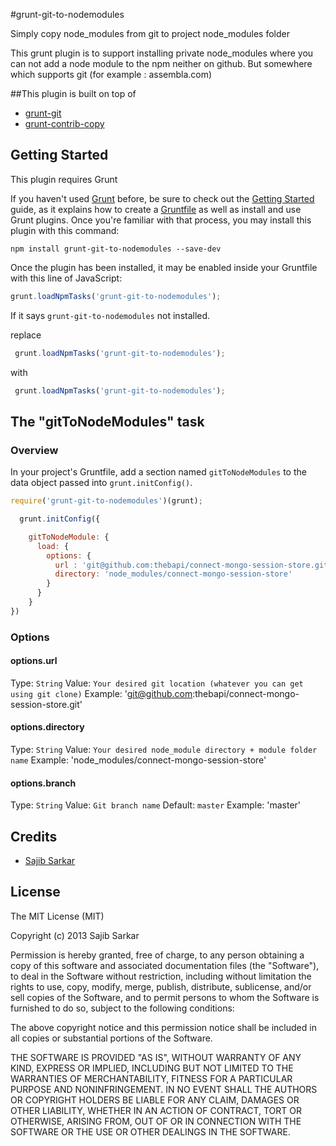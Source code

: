 #grunt-git-to-nodemodules

Simply copy node_modules from git to project node_modules folder

This grunt plugin is to support installing private node_modules where you can not add a node module to the npm neither on github. But somewhere which supports git (for example : assembla.com)

##This plugin is built on top of
* [grunt-git](https://github.com/rubenv/grunt-git)
* [grunt-contrib-copy](https://github.com/gruntjs/grunt-contrib-copy)

## Getting Started
This plugin requires Grunt

If you haven't used [Grunt](http://gruntjs.com/) before, be sure to check out the [Getting Started](http://gruntjs.com/getting-started) guide, as it explains how to create a [Gruntfile](http://gruntjs.com/sample-gruntfile) as well as install and use Grunt plugins. Once you're familiar with that process, you may install this plugin with this command:

```gitToNodeModules
npm install grunt-git-to-nodemodules --save-dev
```

Once the plugin has been installed, it may be enabled inside your Gruntfile with this line of JavaScript:

```js
grunt.loadNpmTasks('grunt-git-to-nodemodules');
```

If it says `grunt-git-to-nodemodules` not installed.

replace
```js
 grunt.loadNpmTasks('grunt-git-to-nodemodules');
```
with
```js
 grunt.loadNpmTasks('grunt-git-to-nodemodules');
```

## The "gitToNodeModules" task

### Overview
In your project's Gruntfile, add a section named `gitToNodeModules` to the data object passed into `grunt.initConfig()`.

```js
require('grunt-git-to-nodemodules')(grunt);

  grunt.initConfig({

    gitToNodeModule: {
      load: {
        options: {
          url : 'git@github.com:thebapi/connect-mongo-session-store.git',
          directory: 'node_modules/connect-mongo-session-store'
        }
      }
    }
})
```

### Options

#### options.url
Type: `String`
Value: `Your desired git location (whatever you can get using git clone)`
Example: 'git@github.com:thebapi/connect-mongo-session-store.git'

#### options.directory
Type: `String`
Value: `Your desired node_module directory + module folder name`
Example: 'node_modules/connect-mongo-session-store'

#### options.branch
Type: `String`
Value: `Git branch name`
Default: `master`
Example: 'master'


## Credits

  - [Sajib Sarkar](http://github.com/thebapi)

## License

The MIT License (MIT)

Copyright (c) 2013 Sajib Sarkar

Permission is hereby granted, free of charge, to any person obtaining a copy of
this software and associated documentation files (the "Software"), to deal in
the Software without restriction, including without limitation the rights to
use, copy, modify, merge, publish, distribute, sublicense, and/or sell copies of
the Software, and to permit persons to whom the Software is furnished to do so,
subject to the following conditions:

The above copyright notice and this permission notice shall be included in all
copies or substantial portions of the Software.

THE SOFTWARE IS PROVIDED "AS IS", WITHOUT WARRANTY OF ANY KIND, EXPRESS OR
IMPLIED, INCLUDING BUT NOT LIMITED TO THE WARRANTIES OF MERCHANTABILITY, FITNESS
FOR A PARTICULAR PURPOSE AND NONINFRINGEMENT. IN NO EVENT SHALL THE AUTHORS OR
COPYRIGHT HOLDERS BE LIABLE FOR ANY CLAIM, DAMAGES OR OTHER LIABILITY, WHETHER
IN AN ACTION OF CONTRACT, TORT OR OTHERWISE, ARISING FROM, OUT OF OR IN
CONNECTION WITH THE SOFTWARE OR THE USE OR OTHER DEALINGS IN THE SOFTWARE.

